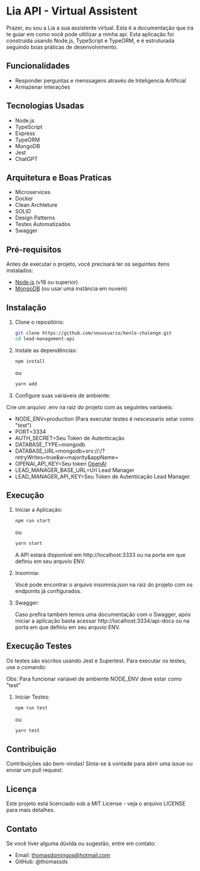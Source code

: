 # Lia API - Virtual Assistent

Prazer, eu sou a Lia a sua assistente virtual. Esta é a documentação que ira te guiar em como você pode ultilizar a minha api. Esta aplicação foi construída usando Node.js, TypeScript e TypeORM, e é estruturada seguindo boas práticas de desenvolvimento.

## Funcionalidades

-   Responder perguntas e menssagens através de Inteligencia Artificial
-   Armazenar interações

## Tecnologias Usadas

-   Node.js
-   TypeScript
-   Express
-   TypeORM
-   MongoDB
-   Jest
-   ChatGPT

## Arquitetura e Boas Praticas

-   Microservices
-   Docker
-   Clean Archteture
-   SOLID
-   Design Patterns
-   Testes Automatizados
-   Swagger

## Pré-requisitos

Antes de executar o projeto, você precisará ter os seguintes itens instalados:

-   [Node.js](https://nodejs.org/) (v18 ou superior)
-   [MongoDB](https://www.mongodb.com/try/download/community) (ou usar uma instância em nuvem)

## Instalação

1.  Clone o repositório:

    ```bash
    git clone https://github.com/seuusuario/kenlo-chalenge.git
    cd lead-management-api

    ```

2.  Instale as dependências:

    ```bash
    npm install
    ```

    ou

    ```bash
    yarn add
    ```

3.  Configure suas variáveis de ambiente:

Crie um arquivo .env na raiz do projeto com as seguintes variáveis:

-   NODE_ENV=production (Para executar testes é nescessario setar como "test")
-   PORT=3334
-   AUTH_SECRET=Seu Token de Autenticação
-   DATABASE_TYPE=mongodb
-   DATABASE_URL=mongodb+srv://<user>:<password>/?retryWrites=true&w=majority&appName=<database>
-   OPENAI_API_KEY=Seu token [OpenAI](https://platform.openai.com/organization/api-keys)
-   LEAD_MANAGER_BASE_URL=Url Lead Manager
-   LEAD_MANAGER_API_KEY=Seu Token de Autenticação Lead Manager

## Execução

1. Iniciar a Aplicação:

    ```bash
    npm run start
    ```

    ou

    ```bash
    yarn start
    ```

    A API estará disponível em http://localhost:3333 ou na porta em que definiu em seu arquvio ENV.

2. Insomnia:

    Você pode encontrar o arquivo insomnia.json na raiz do projeto com os endpoints já configurados.

3. Swagger:

    Caso prefira também temos uma documentação com o Swagger, após iniciar a aplicação basta acessar http://localhost:3334/api-docs ou na porta em que definiu em seu arquvio ENV.

## Execução Testes

Os testes são escritos usando Jest e Supertest. Para executar os testes, use o comando:

Obs: Para funcionar variavel de ambiente NODE_ENV deve estar como "test"

1. Iniciar Testes:

    ```bash
    npm run test
    ```

    ou

    ```bash
    yarn test
    ```

## Contribuição

Contribuições são bem-vindas! Sinta-se à vontade para abrir uma issue ou enviar um pull request.

## Licença

Este projeto está licenciado sob a MIT License - veja o arquivo LICENSE para mais detalhes.

## Contato

Se você tiver alguma dúvida ou sugestão, entre em contato:

-   Email: thomasdomingos@hotmail.com
-   GitHub: @thomassds
